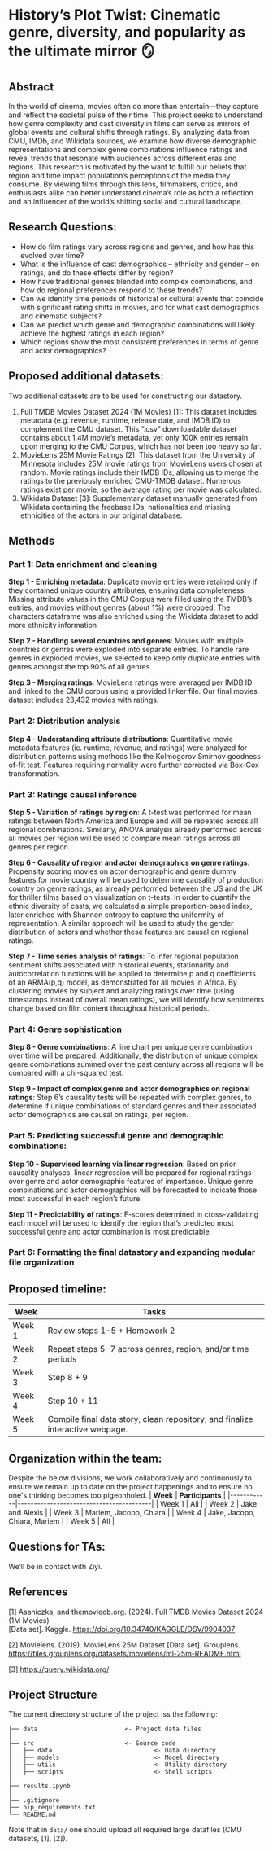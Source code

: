 # History’s Plot Twist: Cinematic genre, diversity, and popularity as the ultimate mirror 🪞

## Abstract  
In the world of cinema, movies often do more than entertain—they capture and reflect the 
societal pulse of their time. This project seeks to understand how genre complexity and cast 
diversity in films can serve as mirrors of global events and cultural shifts through ratings. By 
analyzing data from CMU, IMDb, and Wikidata sources, we examine how diverse 
demographic representations and complex genre combinations influence ratings and reveal 
trends that resonate with audiences across different eras and regions. This research is 
motivated by the want to fulfill our beliefs that region and time impact population’s 
perceptions of the media they consume. By viewing films through this lens, filmmakers, 
critics, and enthusiasts alike can better understand cinema’s role as both a reflection and an 
influencer of the world’s shifting social and cultural landscape.

## Research Questions:  
- How do film ratings vary across regions and genres, and how has this evolved over 
time? 
- What is the influence of cast demographics – ethnicity and gender – on ratings, and do 
these effects differ by region? 
- How have traditional genres blended into complex combinations, and how do regional 
preferences respond to these trends? 
- Can we identify time periods of historical or cultural events that coincide with 
significant rating shifts in movies, and for what cast demographics and cinematic 
subjects? 
- Can we predict which genre and demographic combinations will likely achieve the 
highest ratings in each region?  
- Which regions show the most consistent preferences in terms of genre and actor 
demographics? 

## Proposed additional datasets: 
Two additional datasets are to be used for constructing our datastory.  
1. Full TMDB Movies Dataset 2024 (1M Movies) [1]: This dataset includes metadata 
(e.g. revenue, runtime, release date, and IMDB ID) to complement the CMU dataset. 
This “.csv” downloadable dataset contains about 1.4M movie’s metadata, yet only 
100K entries remain upon merging to the CMU Corpus, which has not been too heavy 
so far. 
2. MovieLens 25M Movie Ratings [2]: This dataset from the University of Minnesota 
includes 25M movie ratings from MovieLens users chosen at random. Movie ratings 
include their IMDB IDs, allowing us to merge the ratings to the previously enriched 
CMU-TMDB dataset. Numerous ratings exist per movie, so the average rating per 
movie was calculated. 
3. Wikidata Dataset [3]: Supplementary dataset manually generated from Wikidata 
containing the freebase IDs, nationalities and missing ethnicities of the actors in our 
original database.

## Methods 
### Part 1: Data enrichment and cleaning 
**Step 1 - Enriching metadata**: Duplicate movie entries were retained only if they contained unique 
country attributes, ensuring data completeness. Missing attribute values in the CMU Corpus were filled 
using the TMDB’s entries, and movies without genres (about 1%) were dropped. The characters 
dataframe was also enriched using the Wikidata dataset to add more ethnicity information

**Step 2 - Handling several countries and genres**: Movies with multiple countries or genres were 
exploded into separate entries. To handle rare genres in exploded movies, we selected to keep only 
duplicate entries with genres amongst the top 90% of all genres.  

**Step 3 - Merging ratings**: MovieLens ratings were averaged per IMDB ID and linked to the CMU 
corpus using a provided linker file. Our final movies dataset includes 23,432 movies with ratings. 

### Part 2: Distribution analysis 
**Step 4 - Understanding attribute distributions**: Quantitative movie metadata features (ie. runtime, 
revenue, and ratings) were analyzed for distribution patterns using methods like the Kolmogorov
Smirnov goodness-of-fit test. Features requiring normality were further corrected via Box-Cox 
transformation. 

### Part 3: Ratings causal inference 
**Step 5 - Variation of ratings by region**: A t-test was performed for mean ratings between North 
America and Europe and will be repeated across all regional combinations. Similarly, ANOVA analysis 
already performed across all movies per region will be used to compare mean ratings across all genres 
per region.  

**Step 6 - Causality of region and actor demographics on genre ratings**: Propensity scoring movies 
on actor demographic and genre dummy features for movie country will be used to determine causality 
of production country on genre ratings, as already performed between the US and the UK for thriller 
films based on visualization on t-tests. In order to quantify the ethnic diversity of casts, we calculated a 
simple proportion-based index, later enriched with Shannon entropy to capture the uniformity of 
representation. A similar approach will be used to study the gender distribution of actors and whether 
these features are causal on regional ratings. 

**Step 7 - Time series analysis of ratings**: To infer regional population sentiment shifts associated 
with historical events, stationarity and autocorrelation functions will be applied to determine p and q 
coefficients of an ARMA(p,q) model, as demonstrated for all movies in Africa. By clustering movies 
by subject and analyzing ratings over time (using timestamps instead of overall mean ratings), we will 
identify how sentiments change based on film content throughout historical periods. 

### Part 4: Genre sophistication 
**Step 8 - Genre combinations**: A line chart per unique genre combination over time will be 
prepared. Additionally, the distribution of unique complex genre combinations summed over 
the past century across all regions will be compared with a chi-squared test. 

**Step 9 - Impact of complex genre and actor demographics on regional ratings**: Step 6’s 
causality tests will be repeated with complex genres, to determine if unique combinations of 
standard genres and their associated actor demographics are causal on ratings, per region.  

### Part 5: Predicting successful genre and demographic combinations: 
**Step 10 - Supervised learning via linear regression**: Based on prior causality analyses, linear 
regression will be prepared for regional ratings over genre and actor demographic features of 
importance. Unique genre combinations and actor demographics will be forecasted to indicate 
those most successful in each region’s future. 

**Step 11 - Predictability of ratings**: F-scores determined in cross-validating each model will 
be used to identify the region that’s predicted most successful genre and actor combination is 
most predictable. 

### Part 6: Formatting the final datastory and expanding modular file organization 

## Proposed timeline:
| **Week** | **Tasks**                                                                         |
|----------|-----------------------------------------------------------------------------------|
| Week 1   | Review steps 1-5 + Homework 2                                                    |
| Week 2   | Repeat steps 5-7 across genres, region, and/or time periods                      |
| Week 3   | Step 8 + 9                                                                       |
| Week 4   | Step 10 + 11                                                                     |
| Week 5   | Compile final data story, clean repository, and finalize interactive webpage.    |


## Organization within the team:  
Despite the below divisions, we work collaboratively and continuously to ensure we remain up 
to date on the project happenings and to ensure no one's thinking becomes too pigeonholed. 
| **Week**   | **Participants**                        |
|------------|-----------------------------------------|
| Week 1     | All                                     |
| Week 2     | Jake and Alexis                         |
| Week 3     | Mariem, Jacopo, Chiara                  |
| Week 4     | Jake, Jacopo, Chiara, Mariem            |
| Week 5     | All                                     |

## Questions for TAs:  
We’ll be in contact with Ziyi. 

## References 
[1] Asaniczka, and themoviedb.org. (2024). Full TMDB Movies Dataset 2024 (1M Movies)  
[Data set]. Kaggle. https://doi.org/10.34740/KAGGLE/DSV/9904037 

[2] Movielens. (2019). MovieLens 25M Dataset [Data set]. Grouplens.  
https://files.grouplens.org/datasets/movielens/ml-25m-README.html  

[3] https://query.wikidata.org/ 

## Project Structure
The current directory structure of the project iss the following:

```
├── data                        <- Project data files
│
├── src                         <- Source code
│   ├── data                            <- Data directory
│   ├── models                          <- Model directory
│   ├── utils                           <- Utility directory
│   ├── scripts                         <- Shell scripts
│    
├── results.ipynb               
│
├── .gitignore                  
├── pip_requirements.txt        
└── README.md
```

Note that in `data/` one should upload all required large datafiles (CMU datasets, [1], [2]).
